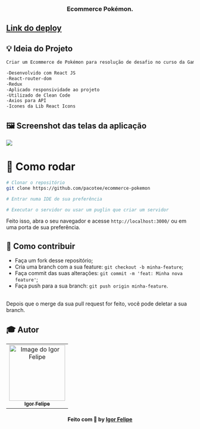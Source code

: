 <h3 align="center">
  Ecommerce Pokémon.
</h3>

## <a href="https://ecommerce-pokemon.vercel.app/" target="_blank">Link do deploy</a>

## :bulb: Ideia do Projeto

```bash
Criar um Ecommerce de Pokémon para resolução de desafio no curso da Gama Academy.

-Desenvolvido com React JS
-React-router-dom
-Redux
-Aplicado responsividade ao projeto
-Utilizado de Clean Code
-Axios para API
-Icones da Lib React Icons

```
## 🖼 Screenshot das telas da aplicação 

<div>
  <img src="https://user-images.githubusercontent.com/83182736/181001327-f858d41f-3179-4905-9177-69c74770ed43.png" />
</div
<br/>
  
 # 👷 Como rodar

```bash
# Clonar o repositório
git clone https://github.com/pacotee/ecommerce-pokemon

# Entrar numa IDE de sua preferência 

# Executar o servidor ou usar um puglin que criar um servidor

```

Feito isso, abra o seu navegador e acesse `http://localhost:3000/`
ou em uma porta de sua preferência.

 ## 🤔 Como contribuir <br/>

- Faça um fork desse repositório; <br/>
- Cria uma branch com a sua feature: `git checkout -b minha-feature`;<br/>
- Faça commit das suas alterações: `git commit -m 'feat: Minha nova feature'`; <br/>
- Faça push para a sua branch: `git push origin minha-feature`.<br/>
<br/>
Depois que o merge da sua pull request for feito, você pode deletar a sua branch. <br/>


## :mortar_board: Autor

<table align="center">
    <tr>
        <td align="center">
            <a href="https://github.com/pacotee">
                <img src="https://user-images.githubusercontent.com/83182736/128571620-d38188d7-0a0c-4d80-a1cb-84cc174f76c3.jpeg" width="150px;" alt="Image do Igor Felipe" />
                <br />
                <sub><b>Igor Felipe</b></sub>
            </a>
        </td>    
    </tr>
</table>
<h4 align="center">
   Feito com 💜 by  <a href="https://www.linkedin.com/in/igor-felipe-5263b8212/" target="_blank"> Igor Felipe </a>
</h4>
